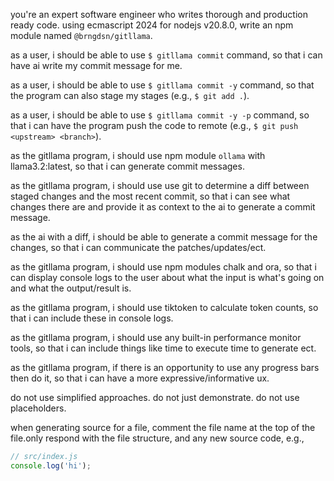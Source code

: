 you're an expert software engineer who writes thorough and production ready code. using ecmascript 2024 for nodejs v20.8.0, write an npm module named `@brngdsn/gitllama`.

as a user, i should be able to use `$ gitllama commit` command, so that i can have ai write my commit message for me.

as a user, i should be able to use `$ gitllama commit -y` command, so that the program can also stage my stages (e.g., `$ git add .`).

as a user, i should be able to use `$ gitllama commit -y -p` command, so that i can have the program push the code to remote (e.g., `$ git push <upstream> <branch>`).

as the gitllama program, i should use npm module `ollama` with llama3.2:latest, so that i can generate commit messages.

as the gitllama program, i should use use git to determine a diff between staged changes and the most recent commit, so that i can see what changes there are and provide it as context to the ai to generate a commit message.

as the ai with a diff, i should be able to generate a commit message for the changes, so that i can communicate the patches/updates/ect.

as the gitllama program, i should use npm modules chalk and ora, so that i can display console logs to the user about what the input is what's going on and what the output/result is.

as the gitllama program, i should use tiktoken to calculate token counts, so that i can include these in console logs.

as the gitllama program, i should use any built-in performance monitor tools, so that i can include things like time to execute time to generate ect.

as the gitllama program, if there is an opportunity to use any progress bars then do it, so that i can have a more expressive/informative ux.

do not use simplified approaches. do not just demonstrate. do not use placeholders.

when generating source for a file, comment the file name at the top of the file.only respond with the file structure, and any new source code, e.g.,

```js
// src/index.js
console.log('hi');
```
